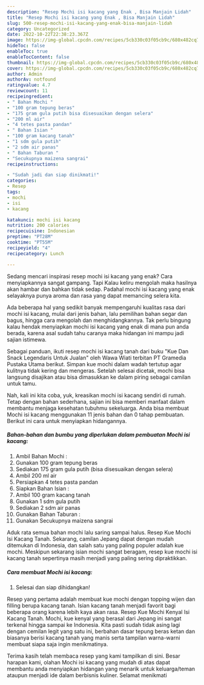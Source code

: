 ```yaml
---
description: "Resep Mochi isi kacang yang Enak , Bisa Manjain Lidah"
title: "Resep Mochi isi kacang yang Enak , Bisa Manjain Lidah"
slug: 500-resep-mochi-isi-kacang-yang-enak-bisa-manjain-lidah
category: Uncategorized
date: 2022-10-22T22:38:23.367Z
image: https://img-global.cpcdn.com/recipes/5cb330c03f05cb9c/680x482cq70/mochi-isi-kacang-foto-resep-utama.jpg
hideToc: false
enableToc: true
enableTocContent: false
thumbnail: https://img-global.cpcdn.com/recipes/5cb330c03f05cb9c/680x482cq70/mochi-isi-kacang-foto-resep-utama.jpg
cover: https://img-global.cpcdn.com/recipes/5cb330c03f05cb9c/680x482cq70/mochi-isi-kacang-foto-resep-utama.jpg
author: Admin
authorAv: notfound
ratingvalue: 4.7
reviewcount: 11
recipeingredient:
- " Bahan Mochi "
- "100 gram tepung beras"
- "175 gram gula putih bisa disesuaikan dengan selera"
- "200 ml air"
- "4 tetes pasta pandan"
- " Bahan Isian "
- "100 gram kacang tanah"
- "1 sdm gula putih"
- "2 sdm air panas"
- " Bahan Taburan "
- "Secukupnya maizena sangrai"
recipeinstructions:

- "Sudah jadi dan siap dinikmati!"
categories:
- Resep
tags:
- mochi
- isi
- kacang

katakunci: mochi isi kacang 
nutrition: 200 calories
recipecuisine: Indonesian
preptime: "PT28M"
cooktime: "PT55M"
recipeyield: "4"
recipecategory: Lunch

---
```



Sedang mencari inspirasi resep mochi isi kacang yang enak? Cara menyiapkannya sangat gampang. Tapi Kalau keliru mengolah maka hasilnya akan hambar dan bahkan tidak sedap. Padahal mochi isi kacang yang enak selayaknya punya aroma dan rasa yang dapat memancing selera kita.


Ada beberapa hal yang sedikit banyak mempengaruhi kualitas rasa dari mochi isi kacang, mulai dari jenis bahan, lalu pemilihan bahan segar dan bagus, hingga cara mengolah dan menghidangkannya. Tak perlu bingung kalau hendak menyiapkan mochi isi kacang yang enak di mana pun anda berada, karena asal sudah tahu caranya maka hidangan ini mampu jadi sajian istimewa.

Sebagai panduan, ikuti resep mochi isi kacang tanah dari buku &#34;Kue Dan Snack Legendaris Untuk Jualan&#34; oleh Wawa Wiati terbitan PT Gramedia Pustaka Utama berikut. Simpan kue mochi dalam wadah tertutup agar kulitnya tidak kering dan mengeras. Setelah selesai dicetak, mochi bisa langsung disajikan atau bisa dimasukkan ke dalam piring sebagai camilan untuk tamu.


Nah, kali ini kita coba, yuk, kreasikan mochi isi kacang sendiri di rumah. Tetap dengan bahan sederhana, sajian ini bisa memberi manfaat dalam membantu menjaga kesehatan tubuhmu sekeluarga. Anda bisa membuat Mochi isi kacang menggunakan 11 jenis bahan dan 0 tahap pembuatan. Berikut ini cara untuk menyiapkan hidangannya.

<!--inarticleads1-->

##### Bahan-bahan dan bumbu yang diperlukan dalam pembuatan Mochi isi kacang:

1. Ambil  Bahan Mochi :
1. Gunakan 100 gram tepung beras
1. Sediakan 175 gram gula putih (bisa disesuaikan dengan selera)
1. Ambil 200 ml air
1. Persiapkan 4 tetes pasta pandan
1. Siapkan  Bahan Isian :
1. Ambil 100 gram kacang tanah
1. Gunakan 1 sdm gula putih
1. Sediakan 2 sdm air panas
1. Gunakan  Bahan Taburan :
1. Gunakan Secukupnya maizena sangrai


Aduk rata semua bahan mochi lalu saring sampai halus. Resep Kue Mochi Isi Kacang Tanah. Sekarang, camilan Jepang dapat dengan mudah ditemukan di Indonesia, dan salah satu yang paling populer adalah kue mochi. Meskipun sekarang isian mochi sangat beragam, resep kue mochi isi kacang tanah sepertinya masih menjadi yang paling sering dipraktikkan. 

<!--inarticleads2-->

##### Cara membuat Mochi isi kacang:


1. Selesai dan siap dihidangkan!

Resep yang pertama adalah membuat kue mochi dengan topping wijen dan filling berupa kacang tanah. Isian kacang tanah menjadi favorit bagi beberapa orang karena lebih kaya akan rasa. Resep Kue Mochi Kenyal Isi Kacang Tanah. Mochi, kue kenyal yang berasal dari Jepang ini sangat terkenal hingga sampai ke Indonesia. Kita pasti sudah tidak asing lagi dengan cemilan legit yang satu ini, berbahan dasar tepung beras ketan dan biasanya berisi kacang tanah yang manis serta tampilan warna-warni membuat siapa saja ingin menikmatinya. 

Terima kasih telah membaca resep yang kami tampilkan di sini. Besar harapan kami, olahan Mochi isi kacang yang mudah di atas dapat membantu anda menyiapkan hidangan yang menarik untuk keluarga/teman ataupun menjadi ide dalam berbisnis kuliner. Selamat menikmati
